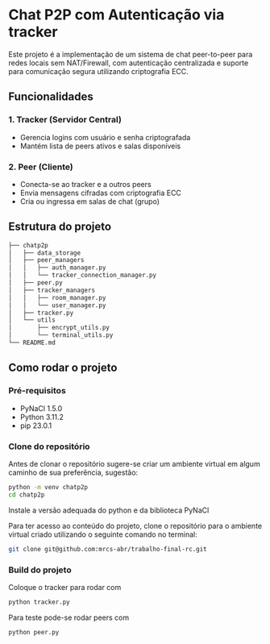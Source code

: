 # Chat P2P com Autenticação via tracker
Este projeto é a implementação de um sistema de chat peer-to-peer para redes locais sem NAT/Firewall, com autenticação centralizada e suporte para comunicação segura utilizando criptografia ECC.

## Funcionalidades
### 1. Tracker (Servidor Central)
- Gerencia logins com usuário e senha criptografada
- Mantém lista de peers ativos e salas disponíveis
### 2. Peer (Cliente)
- Conecta-se ao tracker e a outros peers
- Envia mensagens cifradas com criptografia ECC
- Cria ou ingressa em salas de chat (grupo)

## Estrutura do projeto
```bash
├── chatp2p
│   ├── data_storage
│   ├── peer_managers
│   │   ├── auth_manager.py
│   │   └── tracker_connection_manager.py
│   ├── peer.py
│   ├── tracker_managers
│   │   ├── room_manager.py
│   │   └── user_manager.py
│   ├── tracker.py
│   └── utils
│       ├── encrypt_utils.py
│       └── terminal_utils.py
└── README.md
```

## Como rodar o projeto
### Pré-requisitos

- PyNaCl     1.5.0
- Python 3.11.2
- pip        23.0.1

### Clone do repositório
Antes de clonar o repositório sugere-se criar um ambiente virtual em algum caminho de sua preferência, sugestão:
```bash
python -m venv chatp2p
cd chatp2p
```

Instale a versão adequada do python e da biblioteca PyNaCl

Para ter acesso ao conteúdo do projeto, clone o repositório para o ambiente virtual criado utilizando o seguinte comando no terminal:
```bash
git clone git@github.com:mrcs-abr/trabalho-final-rc.git
```
### Build do projeto
Coloque o tracker para rodar com
```bash
python tracker.py
```
Para teste pode-se rodar peers com
```bash
python peer.py
```







